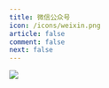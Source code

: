 ```yaml
---
title: 微信公众号
icon: /icons/weixin.png
article: false
comment: false
next: false
---
```


![](https://image.hestudio.net/i/2024/07/10/668e69c442314.webp)

<ExternalJumpCard header="转到 heStudio Community 公众号" text="请保证目前你正在通过微信访问，否则请扫描上方二维码跳转。" buttontext="跳转" link="https://mp.weixin.qq.com/mp/profile_ext?action=home&__biz=MzkxOTY1MDI3Mw==#wechat_redirect" />
